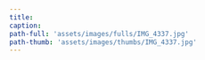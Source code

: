 ```yaml
---
title:
caption:
path-full: 'assets/images/fulls/IMG_4337.jpg'
path-thumb: 'assets/images/thumbs/IMG_4337.jpg'
---
```

